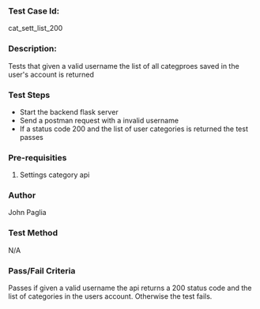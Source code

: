 ### Test Case Id: 
cat_sett_list_200

### Description:
Tests that given a valid username the list of all categproes saved in the user's account is returned

### Test Steps
- Start the backend flask server
- Send a postman request with a invalid username
- If a status code 200 and the list of user categories is returned the test passes

### Pre-requisities
1. Settings category api 

### Author
John Paglia

### Test Method
N/A

### Pass/Fail Criteria
Passes if given a valid username the api returns a 200 status code and the list of categories in the users account. Otherwise the test fails.